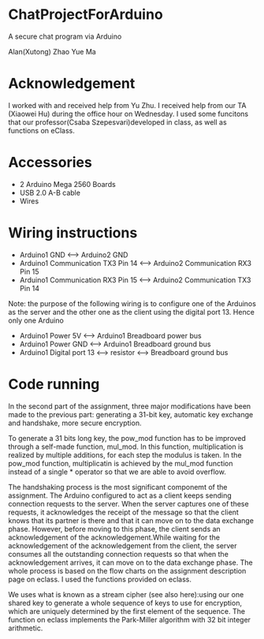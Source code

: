 # ChatProjectForArduino
A secure chat program via Arduino

Alan(Xutong) Zhao
Yue Ma

# Acknowledgement
I worked with and received help from Yu Zhu.
I received help from our TA (Xiaowei Hu) during the office hour on Wednesday.
I used some funcitons that our professor(Csaba Szepesvari)developed in class, as well as functions on eClass.

# Accessories
* 2 Arduino Mega 2560 Boards
* USB 2.0 A-B cable
* Wires

# Wiring instructions
* Arduino1 GND <--> Arduino2 GND
* Arduino1 Communication TX3 Pin 14 <--> Arduino2 Communication RX3 Pin 15
* Arduino1 Communication RX3 Pin 15 <--> Arduino2 Communication TX3 Pin 14 

Note: the purpose of the following wiring is to configure one of the Arduinos as the server and the other one as the client using the digital port 13. Hence only one Arduino
* Arduino1 Power 5V <--> Arduino1 Breadboard power bus
* Arduino1 Power GND <--> Arduino1 Breadboard ground bus
* Arduino1 Digital port 13 <--> resistor <--> Breadboard ground bus

# Code running
In the second part of the assignment, three major modifications have been made to the previous part: generating a 31-bit key, automatic key exchange and handshake, more secure encryption.

To generate a 31 bits long key, the pow_mod function has to be improved through a self-made function, mul_mod. In this function, multiplication is realized by multiple additions, for each step the modulus is taken. In the pow_mod function, multiplicatin is achieved by the mul_mod function instead of a single * operator so that we are able to avoid overflow.

The handshaking process is the most significant componemt of the assignment.  The Arduino configured to act as a client keeps sending connection requests to the server. When the server captures one of these requests, it acknowledges the receipt of the message so that the client knows that its partner is there and that it can move on to the data exchange phase. However, before moving to this phase, the client sends an acknowledgement of the acknowledgement.While waiting for the acknowledgement of the acknowledgement from the client, the server consumes all the outstanding connection requests so that when the acknowledgement arrives, it can move on to the data exchange phase. The whole process is based on the flow charts on the assignment description page on eclass. I used the functions provided on eclass.

We uses what is known as a stream cipher (see also here):using our one shared key to generate a whole sequence of keys to use for encryption, which are uniquely determined by the first element of the sequence. The function on eclass implements the Park-Miller algorithm with 32 bit integer arithmetic.
